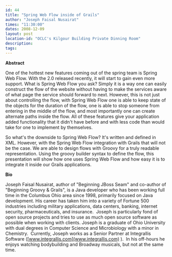 ```yaml
---
id: 44
title: "Spring Web Flow inside of Grails"
author: "Joseph Faisal Nusairat"
times: "11:30:00"
dates: 2008-12-09
layout: post
location-id: "OCLC's Kilgour Building Private Dinning Room"  
description: 
tags: 
---
```

 **Abstract**

One of the hottest new features coming out of the spring team is Spring Web Flow. With the 2.0 released recently, it will start to gain even more support. What is Spring Web Flow you ask? Simply it is a way one can easily construct the flow of the website without having to make the services aware of what page the service should forward to next. However, this is not just about controlling the flow, with Spring Web Flow one is able to keep state of the objects for the duration of the flow, one is able to stop someone from entering in the middle of the flow, and most importantly one can create alternate paths inside the flow. All of these features give your application added functionality that it didn't have before and with less code than would take for one to implement by themselves.

So what's the downside to Spring Web Flow? It's written and defined in XML. However, with the Spring Web Flow integration with Grails that will not be the case. We are able to design flows with Groovy for a truly readable representation. Using the groovy builder syntax to define the flow, this presentation will show how one uses Spring Web Flow and how easy it is to integrate it inside our Grails applications.

**Bio**

Joseph Faisal Nusairat, author of "Beginning JBoss Seam" and co-author of "Beginning Groovy & Grails", is a Java developer who has been working full time in the Columbus Ohio area since 1998, primarily focused on Java development. His career has taken him into a variety of Fortune 500 industries including military applications, data centers, banking, internet security, pharmaceuticals, and insurance.&nbsp; Joseph is particularly fond of open source projects and tries to use as much open source software as possible when working with clients. Joseph is a graduate of Ohio University with dual degrees in Computer Science and Microbiology with a minor in Chemistry.&nbsp; Currently, Joseph works as a Senior Partner at Integrallis Software ([www.integrallis.com](www.integrallis.com) ).&nbsp; In his off-hours he enjoys watching bodybuilding and Broadway musicals, but not at the same time.

